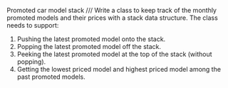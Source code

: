 
Promoted car model stack /// 
Write a class to keep track of the monthly promoted models and their prices with a stack data structure. The
class needs to support:
1) Pushing the latest promoted model onto the stack.
2) Popping the latest promoted model off the stack.
3) Peeking the latest promoted model at the top of the stack (without popping).
4) Getting the lowest priced model and highest priced model among the past promoted models.
